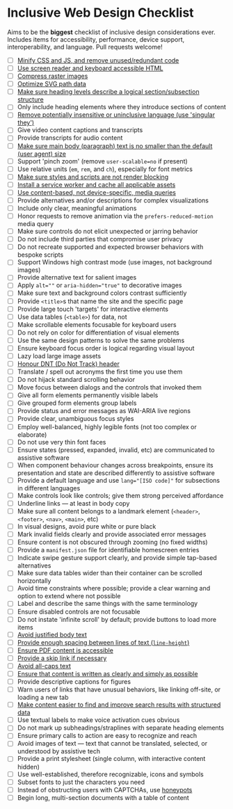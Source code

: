 # Inclusive Web Design Checklist

Aims to be the **biggest** checklist of inclusive design considerations ever. Includes items for accessibility, performance, device support, interoperability, and language. Pull requests welcome!

- [ ] [Minify CSS and JS, and remove unused/redundant code](https://developers.google.com/speed/docs/insights/MinifyResources)
- [ ] [Use screen reader and keyboard accessible HTML](https://developer.mozilla.org/en-US/docs/Learn/Accessibility/HTML)
- [ ] [Compress raster images](https://www.html5rocks.com/en/tutorials/speed/img-compression/)
- [ ] [Optimize SVG path data](https://web-design-weekly.com/2014/10/22/optimizing-svg-web/)
- [ ] [Make sure heading levels describe a logical section/subsection structure](https://webaim.org/techniques/semanticstructure/)
- [ ] Only include heading elements where they introduce sections of content
- [ ] [Remove potentially insensitive or uninclusive language (use 'singular they')](http://alexjs.com/)
- [ ] Give video content captions and transcripts
- [ ] Provide transcripts for audio content  
- [ ] [Make sure main body (paragraph) text is no smaller than the default (user agent) size](https://www.smashingmagazine.com/2011/10/16-pixels-body-copy-anything-less-costly-mistake/)
- [ ] Support 'pinch zoom' (remove `user-scalable=no` if present)
- [ ] Use relative units (`em`, `rem`, and `ch`), especially for font metrics
- [ ] [Make sure styles and scripts are not render blocking](https://csabapalfi.github.io/eliminate-render-blocking/)
- [ ] [Install a service worker and cache all applicable assets](https://css-tricks.com/serviceworker-for-offline/)
- [ ] [Use content-based, not device-specific, media queries](http://bradfrost.com/blog/post/7-habits-of-highly-effective-media-queries/#content)
- [ ] Provide alternatives and/or descriptions for complex visualizations
- [ ] Include only clear, meaningful animations
- [ ] Honor requests to remove animation via the `prefers-reduced-motion` media query
- [ ] Make sure controls do not elicit unexpected or jarring behavior
- [ ] Do not include third parties that compromise user privacy
- [ ] Do not recreate supported and expected browser behaviors with bespoke scripts
- [ ] Support Windows high contrast mode (use images, not background images)
- [ ] Provide alternative text for salient images
- [ ] Apply `alt=""` or `aria-hidden="true"` to decorative images
- [ ] Make sure text and background colors contrast sufficiently
- [ ] Provide `<title>`s that name the site and the specific page
- [ ] Provide large touch 'targets' for interactive elements
- [ ] Use data tables (`<table>`) for data, not 
- [ ] Make scrollable elements focusable for keyboard users
- [ ] Do not rely on color for differentiation of visual elements
- [ ] Use the same design patterns to solve the same problems
- [ ] Ensure keyboard focus order is logical regarding visual layout
- [ ] Lazy load large image assets
- [ ] [Honour DNT (Do Not Track) header](https://developer.mozilla.org/en-US/docs/Web/HTTP/Headers/DNT)
- [ ] Translate / spell out acronyms the first time you use them
- [ ] Do not hijack standard scrolling behavior
- [ ] Move focus between dialogs and the controls that invoked them
- [ ] Give all form elements permanently visible labels
- [ ] Give grouped form elements group labels
- [ ] Provide status and error messages as WAI-ARIA live regions
- [ ] Provide clear, unambiguous focus styles
- [ ] Employ well-balanced, highly legible fonts (not too complex or elaborate)
- [ ] Do not use very thin font faces
- [ ] Ensure states (pressed, expanded, invalid, etc) are communicated to assistive software
- [ ] When component behaviour changes across breakpoints, ensure its presentation and state are described differently to assistive software
- [ ] Provide a default language and use `lang="[ISO code]"` for subsections in different languages
- [ ] Make controls look like controls; give them strong perceived affordance
- [ ] Underline links — at least in body copy
- [ ] Make sure all content belongs to a landmark element (`<header>`, `<footer>`, `<nav>`, `<main>`, etc)
- [ ] In visual designs, avoid pure white or pure black
- [ ] Mark invalid fields clearly and provide associated error messages
- [ ] Ensure content is not obscured through zooming (no fixed widths)
- [ ] Provide a `manifest.json` file for identifiable homescreen entries
- [ ] Indicate swipe gesture support clearly, and provide simple tap-based alternatives
- [ ] Make sure data tables wider than their container can be scrolled horizontally
- [ ] Avoid time constraints where possible; provide a clear warning and option to extend where not possible 
- [ ] Label and describe the same things with the same terminology
- [ ] Ensure disabled controls are not focusable
- [ ] Do not instate 'infinite scroll' by default; provide buttons to load more items
- [ ] [Avoid justified body text](https://www.w3.org/TR/WCAG20-TECHS/F88.html)
- [ ] [Provide enough spacing between lines of text (`line-height`)](https://www.w3.org/TR/WCAG20-TECHS/C21.html)
- [ ] [Ensure PDF content is accessible](https://webaim.org/techniques/acrobat/)
- [ ] [Provide a skip link if necessary](https://webaim.org/techniques/skipnav/) 
- [ ] [Avoid all-caps text](https://github.com/humanmade/hm-pattern-library/issues/75)
- [ ] [Ensure that content is written as clearly and simply as possible](https://www.w3.org/TR/UNDERSTANDING-WCAG20/meaning-supplements.html)
- [ ] Provide descriptive captions for figures
- [ ] Warn users of links that have unusual behaviors, like linking off-site, or loading a new tab
- [ ] [Make content easier to find and improve search results with structured data](https://developers.google.com/search/docs/guides/prototype)
- [ ] Use textual labels to make voice activation cues obvious
- [ ] Do not mark up subheadings/straplines with separate heading elements
- [ ] Ensure primary calls to action are easy to recognize and reach
- [ ] Avoid images of text — text that cannot be translated, selected, or understood by assistive tech
- [ ] Provide a print stylesheet (single column, with interactive content hidden)
- [ ] Use well-established, therefore recognizable, icons and symbols
- [ ] Subset fonts to just the characters you need
- [ ] Instead of obstructing users with CAPTCHAs, use [honeypots](https://en.wikipedia.org/wiki/Honeypot_(computing))
- [ ] Begin long, multi-section documents with a table of content
